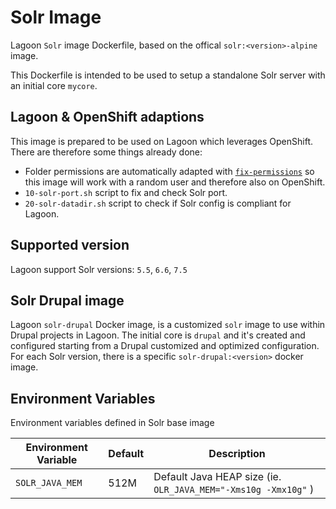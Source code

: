 # Solr Image
Lagoon `Solr` image Dockerfile, based on the offical `solr:<version>-alpine` image.

This Dockerfile is intended to be used to setup a standalone Solr server with an initial core `mycore`.

## Lagoon & OpenShift adaptions
This image is prepared to be used on Lagoon which leverages OpenShift. There are therefore some things already done:

- Folder permissions are automatically adapted with [`fix-permissions`](https://github.com/sclorg/s2i-base-container/blob/master/core/root/usr/bin/fix-permissions) so this image will work with a random user and therefore also on OpenShift.
- `10-solr-port.sh` script to fix and check Solr port.
- `20-solr-datadir.sh` script to check if Solr config is compliant for Lagoon.

## Supported version
Lagoon support Solr versions: `5.5`, `6.6`, `7.5`

## Solr Drupal image
Lagoon `solr-drupal` Docker image, is a customized `solr` image to use within Drupal projects in Lagoon.
The initial core is `drupal` and it's created and configured starting from a Drupal customized and optimized configuration.
For each Solr version, there is a specific `solr-drupal:<version>` docker image.

## Environment Variables
Environment variables defined in Solr base image

| Environment Variable                   | Default         | Description                                    |
| ---------------------------------      | ---------       | ---------------------------------------------- |
| `SOLR_JAVA_MEM`                        |   512M          | Default Java HEAP size (ie. `OLR_JAVA_MEM="-Xms10g -Xmx10g"` ) |